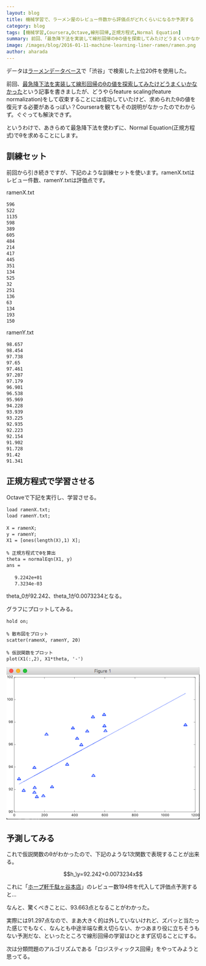 ```yaml
---
layout: blog
title: 機械学習で、ラーメン屋のレビュー件数から評価点がどれくらいになるか予測する
category: blog
tags: [機械学習,Coursera,Octave,線形回帰,正規方程式,Normal Equation]  
summary: 前回、「最急降下法を実装して線形回帰のθの値を探索してみたけどうまくいかなかった」という記事を書きましたが、どうやらfeature scaling(feature normalization)を
image: /images/blog/2016-01-11-machine-learning-liner-ramen/ramen.png
author: aharada
---
```


データは[ラーメンデータベース](http://ramendb.supleks.jp/)で「渋谷」で検索した上位20件を使用した。

前回、[最急降下法を実装して線形回帰のθの値を探索してみたけどうまくいかなかった](http://tech.mof-mof.co.jp/blog/machine-learning-prot-simple.html)という記事を書きましたが、どうやらfeature scaling(feature normalization)をして収束することには成功していたけど、求められたθの値を復元する必要があるっぽい？Courseraを観てもその説明がなかったのでわからず。ぐぐっても解決できず。

というわけで、あきらめて最急降下法を使わずに、Normal Equation(正規方程式)でθを求めることにします。

## 訓練セット
前回から引き続きですが、下記のような訓練セットを使います。ramenX.txtはレビュー件数、ramenY.txtは評価点です。

ramenX.txt

```
596
522
1135
598
389
605
484
214
417
445
351
134
525
32
251
136
63
134
193
150
```

ramenY.txt

```
98.657
98.454
97.738
97.65
97.461
97.207
97.179
96.901
96.538
95.969
94.228
93.939
93.225
92.935
92.223
92.154
91.902
91.728
91.42
91.341
```

## 正規方程式で学習させる

Octaveで下記を実行し、学習させる。

```
load ramenX.txt;
load ramenY.txt;

X = ramenX;
y = ramenY;
X1 = [ones(length(X),1) X];

% 正規方程式でθを算出
theta = normalEqn(X1, y)
ans =

   9.2242e+01
   7.3234e-03
```

theta_0が92.242、theta_1が0.0073234となる。

グラフにプロットしてみる。

```
hold on;

% 散布図をプロット
scatter(ramenX, ramenY, 20)

% 仮説関数をプロット
plot(X1(:,2), X1*theta, '-')
```

![](../images/blog/2016-01-11-machine-learning-liner-ramen/graph.png)

## 予測してみる

これで仮説関数のθがわかったので、下記のような1次関数で表現することが出来る。

$$h_\y=92.242+0.0073234x$$

これに「[ホープ軒千駄ヶ谷本店](http://ramendb.supleks.jp/s/3357.html)」のレビュー数194件を代入して評価点予測すると…

なんと、驚くべきことに、93.663点となることがわかった。

実際には91.297点なので、まあ大きく的は外していないけれど、ズバッと当たった感じでもなく、なんとも中途半端な煮え切らない、かつあまり役に立ちそうもない予測だな、といったところで線形回帰の学習はひとまず区切ることにする。

次は分類問題のアルゴリズムである「ロジスティックス回帰」をやってみようと思ってる。
